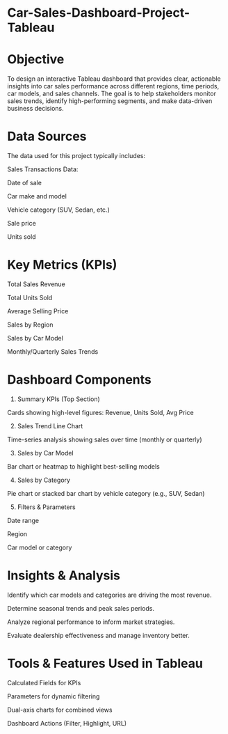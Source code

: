 # Car-Sales-Dashboard-Project-Tableau


# Objective
To design an interactive Tableau dashboard that provides clear, actionable insights into car sales performance across different regions, time periods, car models, and sales channels. The goal is to help stakeholders monitor sales trends, identify high-performing segments, and make data-driven business decisions.

# Data Sources
The data used for this project typically includes:

Sales Transactions Data:

Date of sale

Car make and model

Vehicle category (SUV, Sedan, etc.)

Sale price

Units sold
# Key Metrics (KPIs)
Total Sales Revenue

Total Units Sold

Average Selling Price

Sales by Region

Sales by Car Model

Monthly/Quarterly Sales Trends
# Dashboard Components
1. Summary KPIs (Top Section)

Cards showing high-level figures: Revenue, Units Sold, Avg Price

2. Sales Trend Line Chart

Time-series analysis showing sales over time (monthly or quarterly)

3. Sales by Car Model

Bar chart or heatmap to highlight best-selling models

4. Sales by Category

Pie chart or stacked bar chart by vehicle category (e.g., SUV, Sedan)

5. Filters & Parameters

Date range

Region

Car model or category
#  Insights & Analysis
Identify which car models and categories are driving the most revenue.

Determine seasonal trends and peak sales periods.

Analyze regional performance to inform market strategies.

Evaluate dealership effectiveness and manage inventory better.

# Tools & Features Used in Tableau
Calculated Fields for KPIs

Parameters for dynamic filtering

Dual-axis charts for combined views

Dashboard Actions (Filter, Highlight, URL)

